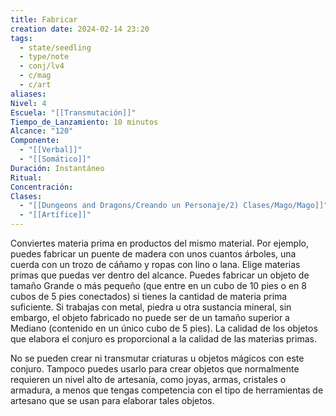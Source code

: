 ```yaml
---
title: Fabricar
creation date: 2024-02-14 23:20
tags:
  - state/seedling
  - type/note
  - conj/lv4
  - c/mag
  - c/art
aliases: 
Nivel: 4
Escuela: "[[Transmutación]]"
Tiempo_de_Lanzamiento: 10 minutos
Alcance: "120"
Componente:
  - "[[Verbal]]"
  - "[[Somático]]"
Duración: Instantáneo
Ritual: 
Concentración: 
Clases:
  - "[[Dungeons and Dragons/Creando un Personaje/2) Clases/Mago/Mago]]"
  - "[[Artífice]]"
---
```

Conviertes materia prima en productos del mismo material. Por ejemplo, puedes fabricar un puente de madera con unos cuantos árboles, una cuerda con un trozo de cáñamo y ropas con lino o lana. Elige materias primas que puedas ver dentro del alcance. Puedes fabricar un objeto de tamaño Grande o más pequeño (que entre en un cubo de 10 pies o en 8 cubos de 5 pies conectados) si tienes la cantidad de materia prima suficiente. Si trabajas con metal, piedra u otra sustancia mineral, sin embargo, el objeto fabricado no puede ser de un tamaño superior a Mediano (contenido en un único cubo de 5 pies). La calidad de los objetos que elabora el conjuro es proporcional a la calidad de las materias primas.

No se pueden crear ni transmutar criaturas u objetos mágicos con este conjuro. Tampoco puedes usarlo para crear objetos que normalmente requieren un nivel alto de artesanía, como joyas, armas, cristales o armadura, a menos que tengas competencia con el tipo de herramientas de artesano que se usan para elaborar tales objetos.